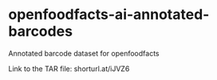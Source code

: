 # openfoodfacts-ai-annotated-barcodes
Annotated barcode dataset for openfoodfacts

Link to the TAR file: shorturl.at/iJVZ6
